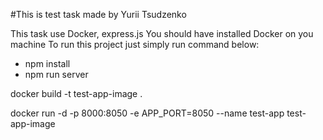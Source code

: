 #This is test task made by Yurii Tsudzenko

This task use Docker, express.js
You should have installed Docker on you machine 
To run this project just simply run command below:
- npm install
- npm run server


docker build -t test-app-image .

docker run -d -p 8000:8050 -e APP_PORT=8050 --name test-app test-app-image